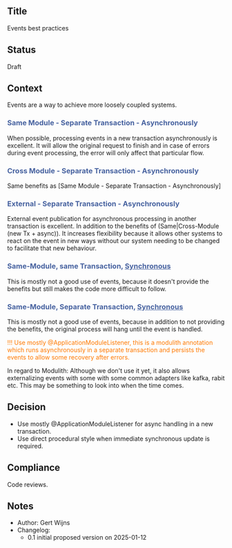 ## Title
Events best practices

## Status
Draft

## Context
Events are a way to achieve more loosely coupled systems.

### <span style="color:#4863A0;">Same Module - Separate Transaction - Asynchronously</span>
When possible, processing events in a new transaction asynchronously is excellent.
It will allow the original request to finish and in case of errors during event processing, 
the error will only affect that particular flow.

### <span style="color:#4863A0;">Cross Module - Separate Transaction - Asynchronously</span>
Same benefits as [Same Module - Separate Transaction - Asynchronously]

### <span style="color:#4863A0;">External - Separate Transaction - Asynchronously</span>
External event publication for asynchronous processing in another transaction is excellent.
In addition to the benefits of (Same|Cross-Module (new Tx + async)).
It increases flexibility because it allows other systems to react on the event in 
new ways without our system needing to be changed to facilitate that new behaviour.

### <span style="color:#4863A0;">Same-Module, same Transaction, <u>Synchronous</u></span>
This is mostly not a good use of events, because it doesn't provide the benefits but
still makes the code more difficult to follow.

### <span style="color:#4863A0;">Same-Module, Separate Transaction, <u>Synchronous</u></span>
This is mostly not a good use of events, because in addition to not providing the benefits,
the original process will hang until the event is handled.

<span style="color:#FF7900;">!!! Use mostly @ApplicationModuleListener, this is a modulith annotation which runs
asynchronously in a separate transaction and persists the events to allow some recovery after errors.</span>

In regard to Modulith: Although we don't use it yet, it also allows externalizing events
with some with some common adapters like kafka, rabit etc. This may be something to look into
when the time comes.

## Decision
- Use mostly @ApplicationModuleListener for async handling in a new transaction.
- Use direct procedural style when immediate synchronous update is required.

## Compliance
Code reviews.

## Notes
- Author: Gert Wijns
- Changelog:
    - 0.1 initial proposed version on 2025-01-12
